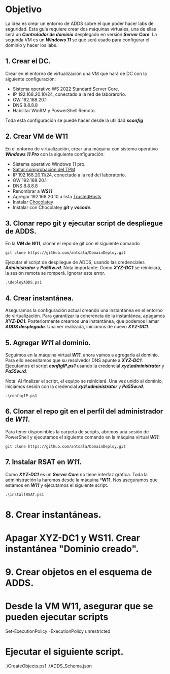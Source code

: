 # Objetivo

La idea es crear un entorno de ADDS sobre el que poder hacer labs de seguridad. Esta guía requiere crear dos máquinas virtuales, una de ellas será un ***Controlador de dominio*** desplegado en versión ***Server Core***. La segunda VM es un ***Windows 11*** se que será usado para configurar el dominio y hacer los labs.

## 1. Crear el DC.

Crear en el entorno de virtualización una VM que hará de DC con la siguiente configuración:

* Sistema operativo WS 2022 Standard Server Core.
* IP 192.168.20.10/24, conectado a la red de laborarorio.
* GW 192.168.20.1
* DNS 8.8.8.8
* Habilitar WinRM y PoswerShell Remoto.

Toda esta configuración se puede hacer desde la utilidad ***sconfig***


## 2. Crear VM de W11 

En el entorno de virtualización, crear una máquina con sistema operativo ***Windows 11 Pro*** con la siguiente configuración:

* Sistema operativo Windows 11 pro.
* [Saltar comprobación del TPM](https://winbuzzer.com/tag/how-to-install-windows-11-without-tpm/)
* IP 192.168.20.11/24, conectado a la red del laboratorio.
* GW 192.168.20.1
* DNS 8.8.8.8
* Renombrar a ***WS11***
* Agregar 192.168.20.10 a lista [TrustedHosts](https://www.dtonias.com/add-computers-trustedhosts-list-powershell/)
* Instalar [Chocolatey](https://chocolatey.org/install)
* Instalar con Chocolatey ***git*** y ***vscode***.


## 3. Clonar repo git y ejecutar script de despliegue de ADDS.

En la ***VM de W11***, clonar el repo de git con el siguiente comando

```
git clone https://github.com/antsala/DomainDeploy.git
```

Ejecutar el script de despliegue de ADDS, usando las credenciales ***Administrator*** y ***Pa55w.rd***.
Nota importante: Como ***XYZ-DC1*** se reiniciará, la sesión remota se romperá. Ignorar este error.

```
.\deployADDS.ps1
```


## 4. Crear instantánea.

Aseguramos la configuración actual creando una instantánea en el entorno de virtualización. Para garantizar la coherencia de la instantánea, apagamos ***XYZ-DC1***. Posteriormente creamos una instantánea, que podemos llamar ***ADDS desplegado***. Una ver realizada, iniciamos de nuevo ***XYZ-DC1***.


## 5. Agregar ***W11*** al dominio.

Seguimos en la máquina virtual ***W11***, ahora vamos a agregarla al dominio. Para ello necesitamos que su resolvedor DNS apunte a ***XYZ-DC1***. Ejecutamos el script ***configIP.ps1*** usando la credencial ***xyz\administrator*** y ***Pa55w.rd***.

Nota: Al finalizar el script, el equipo se reiniciará. Una vez unido al dominio, iniciamos sesión con la credencial ***xyz\administrator*** y ***Pa55w.rd***.

```
.\configIP.ps1
```

## 6. Clonar el repo git en el perfil del administrador de ***W11***.

Para tener disponinbles la carpeta de scripts, abrimos una sesión de PowerShell y ejecutamos el siguiente comando en la máquina virtual ***W11***:

```
git clone https://github.com/antsala/DomainDeploy.git
```

## 7. Instalar RSAT en ***W11***.

Como ***XYZ-DC1*** es un ***Server Core*** no tiene interfaz gráfica. Toda la administración la haremos desde la máquina ***W11**. Nos aseguramos que estamos en ***W11*** y ejecutamos el siguiente script.

```
.\installRSAT.ps1
```

# 8. Crear instantáneas.
#
# Apagar XYZ-DC1 y WS11. Crear instantánea "Dominio creado".

# 9. Crear objetos en el esquema de ADDS.
#
# Desde la VM W11, asegurar que se pueden ejecutar scripts

Set-ExecutionPolicy -ExecutionPolicy unrestricted

# Ejecutar el siguiente script.
.\CreateObjects.ps1 .\ADDS_Schema.json
